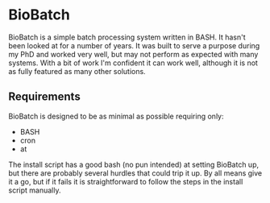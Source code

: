 BioBatch
=======

BioBatch is a simple batch processing system written in BASH. It hasn't been looked at for a number of years.
It was built to serve a purpose during my PhD and worked very well, but may not perform as expected with many systems.
With a bit of work I'm confident it can work well, although it is not as fully featured as many other solutions.

Requirements
------------
BioBatch is designed to be as minimal as possible requiring only:
* BASH
* cron
* at

The install script has a good bash (no pun intended) at setting BioBatch up,
but there are probably several hurdles that could trip it up. By all means
give it a go, but if it fails it is straightforward to follow the steps in the
install script manually.
